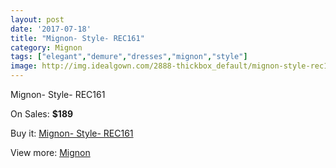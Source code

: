 ```yaml
---
layout: post
date: '2017-07-18'
title: "Mignon- Style- REC161"
category: Mignon
tags: ["elegant","demure","dresses","mignon","style"]
image: http://img.idealgown.com/2888-thickbox_default/mignon-style-rec161.jpg
---
```

Mignon- Style- REC161

On Sales: **$189**
<a href="https://www.idealgown.com/en/mignon/1369-mignon-style-rec161.html"><amp-img layout="responsive" width="600" height="600" src="//img.idealgown.com/2888-thickbox_default/mignon-style-rec161.jpg" alt="Mignon- Style- REC161 0" /></a>
<a href="https://www.idealgown.com/en/mignon/1369-mignon-style-rec161.html"><amp-img layout="responsive" width="600" height="600" src="//img.idealgown.com/2889-thickbox_default/mignon-style-rec161.jpg" alt="Mignon- Style- REC161 1" /></a>

Buy it: [Mignon- Style- REC161](https://www.idealgown.com/en/mignon/1369-mignon-style-rec161.html "Mignon- Style- REC161")

View more: [Mignon](https://www.idealgown.com/en/17-mignon "Mignon")